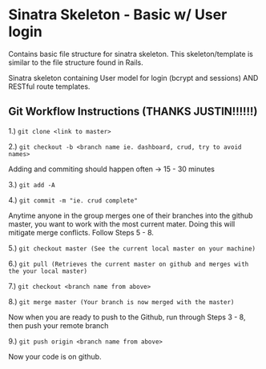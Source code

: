 # Sinatra Skeleton - Basic w/ User login

Contains basic file structure for sinatra skeleton.  This skeleton/template is similar to the file structure found in Rails.

Sinatra skeleton containing User model for login (bcrypt and sessions) AND RESTful route templates.

## Git Workflow Instructions (THANKS JUSTIN!!!!!!)

1.) `git clone <link to master>`

2.) `git checkout -b <branch name ie. dashboard, crud, try to avoid names>`

Adding and commiting should happen often -> 15 - 30 minutes

3.) `git add -A` 

4.) `git commit -m "ie. crud complete"`

Anytime anyone in the group merges one of their branches into the github master, you want to work with the most current mater.  Doing this will mitigate merge conflicts.  Follow Steps 5 - 8.

5.) `git checkout master (See the current local master on your machine)`

6.) `git pull (Retrieves the current master on github and merges with the your local master)`

7.) `git checkout <branch name from above>`

8.) `git merge master (Your branch is now merged with the master)`

Now when you are ready to push to the Github, run through Steps 3 - 8, then push your remote branch

9.) `git push origin <branch name from above>`

Now your code is on github.
